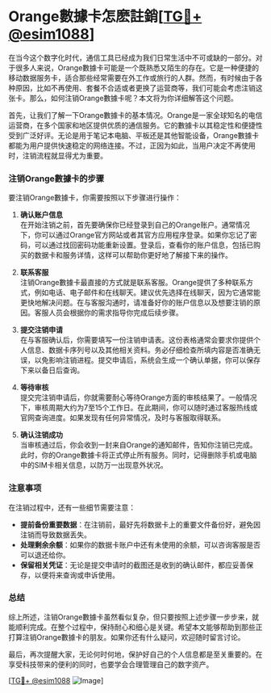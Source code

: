 # Orange數據卡怎麽註銷[[TG💪+ @esim1088](https://t.me/s/esim1088)]

在当今这个数字化时代，通信工具已经成为我们日常生活中不可或缺的一部分。对于很多人来说，Orange數據卡可能是一个既熟悉又陌生的存在。它是一种便捷的移动数据服务卡，适合那些经常需要在外工作或旅行的人群。然而，有时候由于各种原因，比如不再使用、套餐不合适或者更换了运营商等，我们可能会考虑注销这张卡。那么，如何注销Orange數據卡呢？本文将为你详细解答这个问题。

首先，让我们了解一下Orange數據卡的基本情况。Orange是一家全球知名的电信运营商，在多个国家和地区提供优质的通信服务。它的數據卡以其稳定性和便捷性受到广泛好评。无论是用于笔记本电脑、平板还是其他智能设备，Orange數據卡都能为用户提供快速稳定的网络连接。不过，正因为如此，当用户决定不再使用时，注销流程就显得尤为重要。

### 注销Orange數據卡的步骤

要注销Orange數據卡，你需要按照以下步骤进行操作：

1. **确认账户信息**  
   在开始注销之前，首先要确保你已经登录到自己的Orange账户。通常情况下，你可以通过Orange官方网站或者其官方应用程序登录。如果你忘记了密码，可以通过找回密码功能重新设置。登录后，查看你的账户信息，包括已购买的数据卡和服务详情，这样可以帮助你更好地了解接下来的操作。

2. **联系客服**  
   注销Orange數據卡最直接的方式就是联系客服。Orange提供了多种联系方式，例如电话、电子邮件和在线聊天。建议优先选择在线聊天，因为它通常能更快地解决问题。在与客服沟通时，请准备好你的账户信息以及想要注销的原因。客服人员会根据你的需求指导你完成后续步骤。

3. **提交注销申请**  
   在与客服确认后，你需要填写一份注销申请表。这份表格通常会要求你提供个人信息、数据卡序列号以及其他相关资料。务必仔细检查所填内容是否准确无误，以免影响注销进程。提交申请后，系统会生成一个确认单据，你可以保存下来以备日后查询。

4. **等待审核**  
   提交完注销申请后，你就需要耐心等待Orange方面的审核结果了。一般情况下，审核周期大约为7至15个工作日。在此期间，你可以随时通过客服热线或官网查询进度。如果发现有任何异常情况，及时与客服取得联系。

5. **确认注销成功**  
   当审核通过后，你会收到一封来自Orange的通知邮件，告知你注销已完成。此时，你的Orange數據卡将正式停止所有服务。同时，记得删除手机或电脑中的SIM卡相关信息，以防万一出现意外状况。

### 注意事项

在注销过程中，还有一些细节需要注意：

- **提前备份重要数据**：在注销前，最好先将数据卡上的重要文件备份好，避免因注销而导致数据丢失。
- **处理剩余余额**：如果你的数据卡账户中还有未使用的余额，可以咨询客服是否可以退还给你。
- **保留相关凭证**：无论是提交申请时的截图还是收到的确认邮件，都应妥善保存，以便将来查询或申诉使用。

### 总结

综上所述，注销Orange數據卡虽然看似复杂，但只要按照上述步骤一步步来，就能顺利完成。在整个过程中，保持耐心和细心是关键。希望本文能够帮助到那些正打算注销Orange數據卡的朋友。如果你还有什么疑问，欢迎随时留言讨论。

最后，再次提醒大家，无论何时何地，保护好自己的个人信息都是至关重要的。在享受科技带来的便利的同时，也要学会合理管理自己的数字资产。

[[TG💪+ @esim1088](https://t.me/s/esim1088) ![Image](https://i.postimg.cc/4NQfJmqS/Snipaste-2025-05-13-00-14-12.png)]